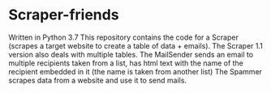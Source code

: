 # Scraper-friends
Written in Python 3.7
This repository contains the code for a Scraper (scrapes a target website to create a table of data + emails).
The Scraper 1.1 version also deals with multiple tables.
The MailSender sends an email to multiple recipients taken from a list, has html text with the name of the recipient embedded in it (the name is taken from another list)
The Spammer scrapes data from a website and use it to send mails.

